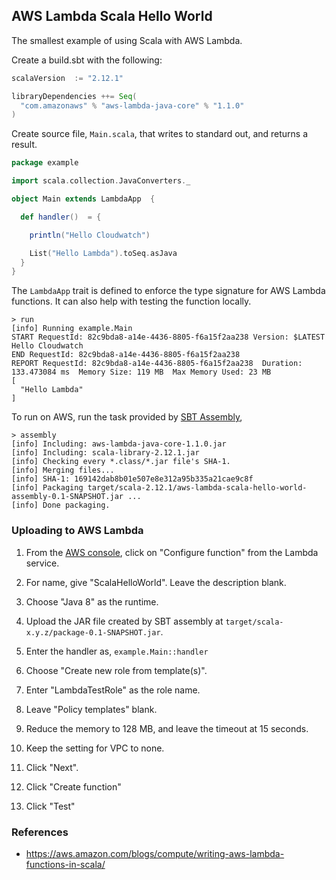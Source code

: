 ## AWS Lambda Scala Hello World

The smallest example of using Scala with AWS Lambda.

Create a build.sbt with the following:

```scala
scalaVersion  := "2.12.1"

libraryDependencies ++= Seq(
  "com.amazonaws" % "aws-lambda-java-core" % "1.1.0"
)
```

Create source file, `Main.scala`, that writes to standard out, and
returns a result.

```scala
package example

import scala.collection.JavaConverters._

object Main extends LambdaApp  {

  def handler()  = {

    println("Hello Cloudwatch")

    List("Hello Lambda").toSeq.asJava
  }
}
```

The `LambdaApp` trait is defined to enforce the type signature for AWS
Lambda functions.  It can also help with testing the function locally.

```
> run
[info] Running example.Main
START RequestId: 82c9bda8-a14e-4436-8805-f6a15f2aa238 Version: $LATEST
Hello Cloudwatch
END RequestId: 82c9bda8-a14e-4436-8805-f6a15f2aa238
REPORT RequestId: 82c9bda8-a14e-4436-8805-f6a15f2aa238  Duration: 133.473084 ms  Memory Size: 119 MB  Max Memory Used: 23 MB
[
  "Hello Lambda"
]
```

To run on AWS, run the task provided by
[SBT Assembly](http://github.com/sbt/sbt-assembly),

```
> assembly
[info] Including: aws-lambda-java-core-1.1.0.jar
[info] Including: scala-library-2.12.1.jar
[info] Checking every *.class/*.jar file's SHA-1.
[info] Merging files...
[info] SHA-1: 169142dab8b01e507e8e312a95b335a21cae9c8f
[info] Packaging target/scala-2.12.1/aws-lambda-scala-hello-world-assembly-0.1-SNAPSHOT.jar ...
[info] Done packaging.
```

### Uploading to AWS Lambda

1. From the [AWS console](https://console.aws.amazon.com), click on
"Configure function" from the Lambda service.

1. For name, give "ScalaHelloWorld".  Leave the description blank.

1. Choose "Java 8" as the runtime.

1. Upload the JAR file created by SBT assembly at
`target/scala-x.y.z/package-0.1-SNAPSHOT.jar`.

1. Enter the handler as, `example.Main::handler`

1. Choose "Create new role from template(s)".

1. Enter "LambdaTestRole" as the role name.

1. Leave "Policy templates" blank.

1. Reduce the memory to 128 MB, and leave the timeout at 15 seconds.

1. Keep the setting for VPC to none.

1. Click "Next".

1. Click "Create function"

1. Click "Test"

### References

- https://aws.amazon.com/blogs/compute/writing-aws-lambda-functions-in-scala/
